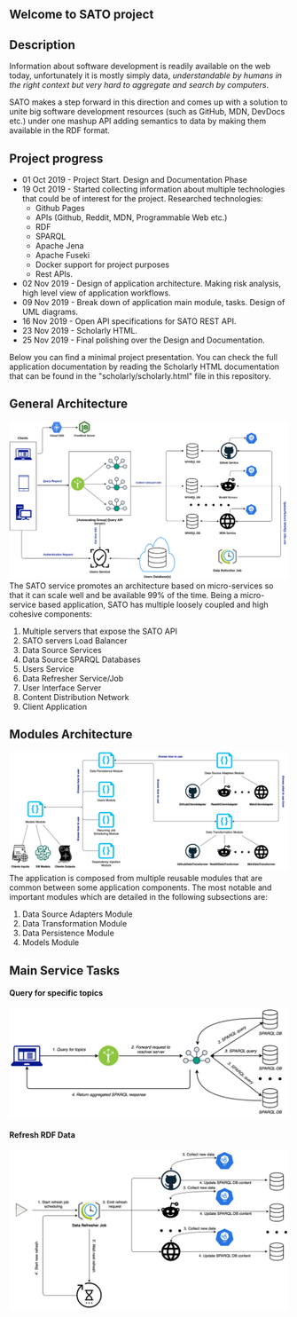 ## Welcome to SATO project 

## Description
Information about software development is readily available on the web today, unfortunately it is mostly simply data, _*understandable by humans in the right context but very hard to aggregate and search by computers*_. 

SATO makes a step forward in this direction and comes up with a solution to unite big software development resources (such as GitHub, MDN, DevDocs etc.) under one mashup API adding semantics to data by making them available in the RDF format.

## Project progress
- 01 Oct 2019 - Project Start. Design and Documentation Phase
- 19 Oct 2019 - Started collecting information about multiple technologies that could be of interest for the project. Researched technologies: 
  - Github Pages
  - APIs (Github, Reddit, MDN, Programmable Web etc.) 
  - RDF 
  - SPARQL 
  - Apache Jena
  - Apache Fuseki
  - Docker support for project purposes
  - Rest APIs.
- 02 Nov 2019 - Design of application architecture. Making risk analysis, high level view of application workflows.
- 09 Nov 2019 - Break down of application main module, tasks. Design of UML diagrams.
- 16 Nov 2019 - Open API specifications for SATO REST API.
- 23 Nov 2019 - Scholarly HTML.
- 25 Nov 2019 - Final polishing over the Design and Documentation.

Below you can find a minimal project presentation. You can check the full application documentation by reading the Scholarly HTML documentation that can be found in the "scholarly/scholarly.html" file in this repository.

## General Architecture
![alt text](https://github.com/StefanCosminR/sato/blob/master/scholarly/WADE/SATO-Architecture.png)
The SATO service promotes an architecture based on micro-services so that it can scale well and be available 99% of the time. Being a micro-service based application, SATO has multiple loosely coupled and high cohesive components:

1. Multiple servers that expose the SATO API
2. SATO servers Load Balancer
3. Data Source Services
4. Data Source SPARQL Databases
5. Users Service
6. Data Refresher Service/Job
7. User Interface Server
8. Content Distribution Network
9. Client Application

## Modules Architecture
![alt text](https://github.com/StefanCosminR/sato/blob/master/scholarly/WADE/SATO-Main-Modules.png)
The application is composed from multiple reusable modules that are common between some application components. The most notable and important modules which are detailed in the following subsections are:

1. Data Source Adapters Module
2. Data Transformation Module
3. Data Persistence Module
4. Models Module


## Main Service Tasks
#### Query for specific topics
![alt text](https://github.com/StefanCosminR/sato/blob/master/scholarly/WADE/QueryForTopics.png)

#### Refresh RDF Data
![alt text](https://github.com/StefanCosminR/sato/blob/master/scholarly/WADE/DataRefreshFlow.png)
